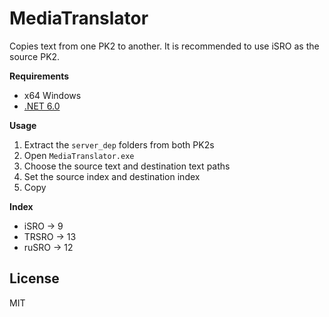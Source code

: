MediaTranslator
===

Copies text from one PK2 to another. It is recommended to use iSRO as the source PK2.

**Requirements**

- x64 Windows
- [.NET 6.0](https://dotnet.microsoft.com/en-us/download/dotnet/6.0)

**Usage**

1. Extract the `server_dep` folders from both PK2s
1. Open `MediaTranslator.exe`
1. Choose the source text and destination text paths
1. Set the source index and destination index
1. Copy

**Index**

- iSRO -> 9
- TRSRO -> 13
- ruSRO -> 12

License
---

MIT